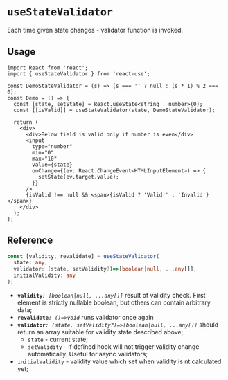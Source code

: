 # `useStateValidator`

Each time given state changes - validator function is invoked.

## Usage

```tsx
import React from 'react';
import { useStateValidator } from 'react-use';

const DemoStateValidator = (s) => [s === '' ? null : (s * 1) % 2 === 0];
const Demo = () => {
  const [state, setState] = React.useState<string | number>(0);
  const [[isValid]] = useStateValidator(state, DemoStateValidator);

  return (
    <div>
      <div>Below field is valid only if number is even</div>
      <input
        type="number"
        min="0"
        max="10"
        value={state}
        onChange={(ev: React.ChangeEvent<HTMLInputElement>) => {
          setState(ev.target.value);
        }}
      />
      {isValid !== null && <span>{isValid ? 'Valid!' : 'Invalid'}</span>}
    </div>
  );
};
```

## Reference

<!-- eslint-skip -->

```ts
const [validity, revalidate] = useStateValidator(
  state: any,
  validator: (state, setValidity?)=>[boolean|null, ...any[]],
  initialValidity: any
);
```

- **`validity`**_`: [boolean|null, ...any[]]`_ result of validity check. First element is strictly nullable boolean, but others can contain arbitrary data;
- **`revalidate`**_`: ()=>void`_ runs validator once again
- **`validator`**_`: (state, setValidity?)=>[boolean|null, ...any[]]`_ should return an array suitable for validity state described above;
  - `state` - current state;
  - `setValidity` - if defined hook will not trigger validity change automatically. Useful for async validators;
- `initialValidity` - validity value which set when validity is nt calculated yet;
